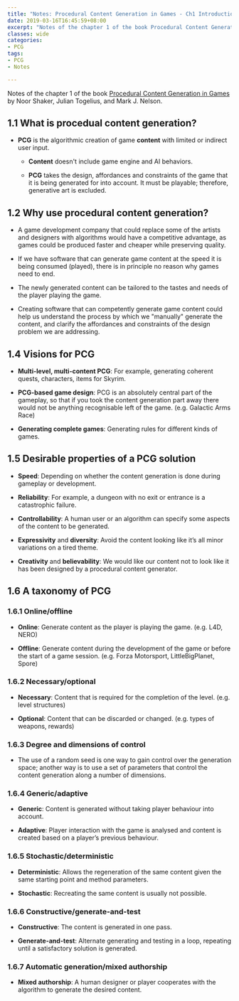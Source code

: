 ```yaml
---
title: "Notes: Procedural Content Generation in Games - Ch1 Introduction"
date: 2019-03-16T16:45:59+08:00
excerpt: "Notes of the chapter 1 of the book Procedural Content Generation in Games by Noor Shaker, Julian Togelius, and Mark J. Nelson."
classes: wide
categories:
- PCG
tags:
- PCG
- Notes

---
```


Notes of the chapter 1 of the book [Procedural Content Generation in Games](http://pcgbook.com/) by Noor Shaker, Julian Togelius, and Mark J. Nelson.


## 1.1 What is procedual content generation?

- **PCG** is the algorithmic creation of game **content** with limited or indirect user input.
  - **Content** doesn't include game engine and AI behaviors.

  - **PCG** takes the design, affordances and constraints of the game that it is being generated for into account. It must be playable; therefore, generative art is excluded.

## 1.2 Why use procedural content generation?

- A game development company that could replace some of the artists and designers with algorithms would have a competitive advantage, as games could be produced faster and cheaper while preserving quality.

- If we have software that can generate game content at the speed it is being consumed (played), there is in principle no reason why games need to end.

- The newly generated content can be tailored to the tastes and needs of the player playing the game.

- Creating software that can competently generate game content could help us understand the process by which we "manually" generate the content, and clarify the affordances and constraints of the design problem we are addressing.

## 1.4 Visions for PCG

- **Multi-level, multi-content PCG**: For example, generating coherent quests, characters, items for Skyrim.

- **PCG-based game design**: PCG is an absolutely central part of the gameplay, so that if you took the content generation part away there would not be anything recognisable left of the game. (e.g. Galactic Arms Race)

- **Generating complete games**: Generating rules for different kinds of games.

## 1.5 Desirable properties of a PCG solution

- **Speed**: Depending on whether the content generation is done during gameplay or development.

- **Reliability**: For example, a dungeon with no exit or entrance is a catastrophic failure.

- **Controllability**: A human user or an algorithm can specify some aspects of the content to be generated.

- **Expressivity** and **diversity**: Avoid the content looking like it’s all minor variations on a tired theme.

- **Creativity** and **believability**: We would like our content not to look like it has been designed by a procedural content generator.

## 1.6 A taxonomy of PCG

### 1.6.1 Online/offline

- **Online**: Generate content as the player is playing the game. (e.g. L4D, NERO)

- **Offline**: Generate content during the development of the game or before the start of a game session. (e.g. Forza Motorsport, LittleBigPlanet, Spore)

### 1.6.2 Necessary/optional

- **Necessary**: Content that is required for the completion of the level. (e.g. level structures)

- **Optional**: Content that can be discarded or changed. (e.g. types of weapons, rewards)

### 1.6.3 Degree and dimensions of control

- The use of a random seed is one way to gain control over the generation space; another way is to use a set of parameters that control the content generation along a number of dimensions.

### 1.6.4 Generic/adaptive

- **Generic**: Content is generated without taking player behaviour into account.

- **Adaptive**: Player interaction with the game is analysed and content is created based on a player’s previous behaviour.

### 1.6.5 Stochastic/deterministic

- **Deterministic**: Allows the regeneration of the same content given the same starting point and method parameters.

- **Stochastic**: Recreating the same content is usually not possible.

### 1.6.6 Constructive/generate-and-test

- **Constructive**: The content is generated in one pass.

- **Generate-and-test**: Alternate generating and testing in a loop, repeating until a satisfactory solution is generated.

### 1.6.7 Automatic generation/mixed authorship

- **Mixed authorship**: A human designer or player cooperates with the algorithm to generate the desired content.
